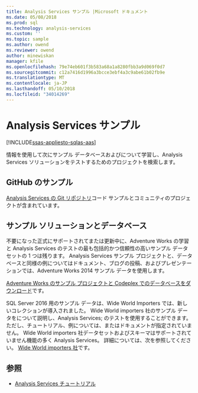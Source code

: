 ```yaml
---
title: Analysis Services サンプル |Microsoft ドキュメント
ms.date: 05/08/2018
ms.prod: sql
ms.technology: analysis-services
ms.custom: ''
ms.topic: sample
ms.author: owend
ms.reviewer: owend
author: minewiskan
manager: kfile
ms.openlocfilehash: 79e74eb601f3b583a68a1a8280fbb3a9d069f0d7
ms.sourcegitcommit: c12a7416d1996a3bcce3ebf4a3c9abe61b02fb9e
ms.translationtype: MT
ms.contentlocale: ja-JP
ms.lasthandoff: 05/10/2018
ms.locfileid: "34014269"
---
```

# <a name="analysis-services-samples"></a>Analysis Services サンプル
[!INCLUDE[ssas-appliesto-sqlas-aas](../includes/ssas-appliesto-sqlas-aas.md)]

  情報を使用して次にサンプル データベースおよびについて学習し、Analysis Services ソリューションをテストするためのプロジェクトを検索します。
  

## <a name="samples-on-github"></a>GitHub のサンプル

[Analysis Services の Git リポジトリ](https://github.com/Microsoft/Analysis-Services)コード サンプルとコミュニティのプロジェクトが含まれています。

## <a name="sample-solutions-and-databases"></a>サンプル ソリューションとデータベース  

不要になった正式にサポートされてまたは更新中に、Adventure Works の学習と Analysis Services のテストの最も包括的かつ信頼性の高いサンプル データセットの 1 つは残ります。 Analysis Services サンプル プロジェクトと、データベースと同様の例についてはドキュメント、ブログの投稿、およびプレゼンテーションでは、Adventure Works 2014 サンプル データを使用します。

[Adventure Works のサンプル プロジェクトと Codeplex でのデータベースをダウンロード](https://msftdbprodsamples.codeplex.com/releases/view/125550)です。

SQL Server 2016 用のサンプル データは、Wide World Importers では、新しいコレクションが導入されました。 Wide World importers 社のサンプル データをについて説明し、Analysis Services; のテストを使用することができます。ただし、チュートリアル、例については、またはドキュメントが指定されていません。 Wide World importers 社データセットおよびスキーマはサポートされていません機能の多く Analysis Services。 詳細については、次を参照してください。 [Wide World importers 社](https://msdn.microsoft.com/library/mt734199)です。


  
## <a name="see-also"></a>参照  
*   [Analysis Services チュートリアル](../analysis-services/analysis-services-tutorials-ssas.md)

  
  
